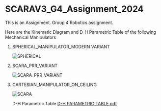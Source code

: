 # SCARAV3_G4_Assignment_2024
This is an Assignment.
Group 4 Robotics assignment.

Here are the Kinematic Diagram and D-H Parametric Table of the following Mechanical Manipulators

1. SPHERICAL_MANIPULATOR_MODERN VARIANT
   
   ![SPHERICAL](https://github.com/chrstnmrys/SCARAV3_G4_Assignment_2024/assets/157685794/5a809d63-5844-46d0-ac0c-15303bf1acc5)

3. SCARA_PRR_VARIANT
   
   ![SCARA_PRR_VARIANT](https://github.com/chrstnmrys/SCARAV3_G4_Assignment_2024/assets/157685794/cd19602e-a170-4a45-9492-729b9de496a3)

4. CARTESIAN_MANIPULATOR_ON_CEILING
   
   ![SCARA](https://github.com/chrstnmrys/SCARAV3_G4_Assignment_2024/assets/157685794/0c14deff-1e19-4122-9fe9-b36349a9d1e4)

   D-H Parametric Table
   [D-H PARAMETRIC TABLE.pdf](https://github.com/chrstnmrys/SCARAV3_G4_Assignment_2024/files/14280634/D-H.PARAMETRIC.TABLE.pdf)

